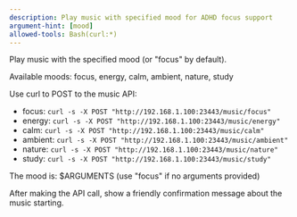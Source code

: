 ```yaml
---
description: Play music with specified mood for ADHD focus support
argument-hint: [mood]
allowed-tools: Bash(curl:*)
---
```


Play music with the specified mood (or "focus" by default). 

Available moods: focus, energy, calm, ambient, nature, study

Use curl to POST to the music API:
- focus: `curl -s -X POST "http://192.168.1.100:23443/music/focus"`  
- energy: `curl -s -X POST "http://192.168.1.100:23443/music/energy"`
- calm: `curl -s -X POST "http://192.168.1.100:23443/music/calm"`
- ambient: `curl -s -X POST "http://192.168.1.100:23443/music/ambient"`
- nature: `curl -s -X POST "http://192.168.1.100:23443/music/nature"`
- study: `curl -s -X POST "http://192.168.1.100:23443/music/study"`

The mood is: $ARGUMENTS (use "focus" if no arguments provided)

After making the API call, show a friendly confirmation message about the music starting.
